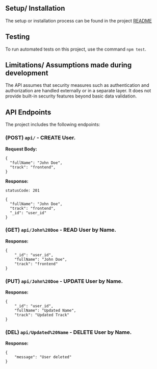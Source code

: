 ## Setup/ Installation

The setup or installation process can be found in the project [README](https://github.com/davidumoru/user-manager#readme)

## Testing

To run automated tests on this project, use the command `npm test`.

## Limitations/ Assumptions made during development

The API assumes that security measures such as authentication and authorization are handled externally or in a separate layer. It does not provide built-in security features beyond basic data validation.

## API Endpoints

The project includes the following endpoints:

### **(POST)** `api/` - CREATE User.

**Request Body:**
```
{
  "fullName": "John Doe",
  "track": "frontend",
}
```

**Response:**
```
statusCode: 201

{
  "fullName": "John Doe",
  "track": "frontend",
  "_id": "user_id"
}
```

### **(GET)** `api/John%20Doe` - READ User by Name.

**Response:**
```
{
    "_id": "user_id",
    "fullName": "John Doe",
    "track": "frontend"
}
```

### **(PUT)** `api/John%20Doe` - UPDATE User by Name.

**Response:**
```
{
    "_id": "user_id",
    "fullName": "Updated Name",
    "track": "Updated Track"
}
```

### **(DEL)** `api/Updated%20Name` - DELETE User by Name.

**Response:**
```
{
    "message": "User deleted"
}
```
